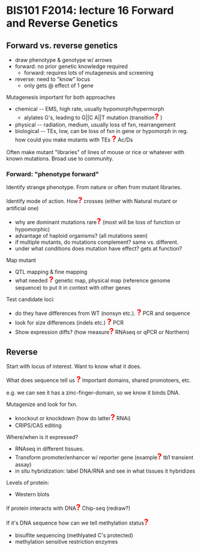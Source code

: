 # BIS101 F2014: lecture 16 Forward and Reverse Genetics


## Forward vs. reverse genetics


* draw phenotype & genotype w/ arrows
* forward: no prior genetic knowledge required
 	- forward: requires lots of mutagenesis and screening
* reverse: need to "know" locus
	- only gets @ effect of 1 gene

Mutagenesis important for both approaches

* chemical -- EMS, high rate, usually hypomorph/hypermorph
	* alylates G's, leading to G||C A||T mutation (transition<strong style="font-size: 150%; color: red;">?</strong> )
* physical -- radiation, medium, usually loss of fxn, rearrangement
* biological -- TEs, low, can be loss of fxn in gene or hypomorph in reg. how could you make mutants with TEs <strong style="font-size: 150%; color: red;">?</strong> Ac/Ds

Often make mutant "libraries" of lines of mouse or rice or whatever with known mutations. Broad use to community. 

### Forward: "phenotype forward"

Identify strange phenotype. From nature or often from mutant libraries.

Identify mode of action.  How<strong style="font-size: 150%; color: red;">?</strong> crosses (either with Natural mutant or artificial one)  

* why are dominant mutations rare<strong style="font-size: 150%; color: red;">?</strong>  (most will be loss of function or hypomorphic)  
* advantage of haploid organisms? (all mutations seen)  
* if multiple mutants, do mutations complement? same vs. different.  
* under what conditions does mutation have effect? gets at function?
	
Map mutant

* QTL mapping & fine mapping
* what needed <strong style="font-size: 150%; color: red;">?</strong> genetic map, physical map (reference genome sequence) to put it in context with other genes

Test candidate loci: 

* do they have differences from WT (nonsyn etc.). <strong style="font-size: 150%; color: red;">?</strong> PCR and sequence
* look for size differences (indels etc.) <strong style="font-size: 150%; color: red;">?</strong> PCR
* Show expression diffs? (how measure<strong style="font-size: 150%; color: red;">?</strong> RNAseq or qPCR or Northern)

## Reverse

Start with locus of interest. Want to know what it does.

What does sequence tell us <strong style="font-size: 150%; color: red;">?</strong> Important domains, shared promotoers, etc.

e.g. we can see it has a zinc-finger-domain, so we know it binds DNA.

Mutagenize and look for fxn.

* knockout or knockdown (how do latter<strong style="font-size: 150%; color: red;">?</strong> RNAi)
* CRIPS/CAS editing

Where/when is it expressed?

* RNAseq in different tissues.
* Transform promoter/enhancer w/ reporter gene (example<strong style="font-size: 150%; color: red;">?</strong> tb1 transient assay)
* in situ hybridization: label DNA/RNA and see in what tissues it hybridizes

Levels of protein: 

* Western blots

If protein interacts with DNA<strong style="font-size: 150%; color: red;">?</strong> Chip-seq (redraw?)

If it's DNA sequence how can we tell methylation status<strong style="font-size: 150%; color: red;">?</strong>  

* bisulfite sequencing (methlyated C's protected)
* methylation sensitive restriction enzymes







